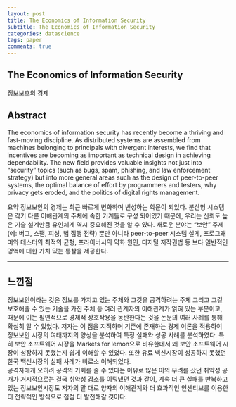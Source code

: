 ```yaml
---
layout: post
title: The Economics of Information Security
subtitle: The Economics of Information Security
categories: datascience
tags: paper
comments: true
---
```


## The Economics of Information Security
정보보호의 경제

## Abstract
The economics of information security has recently become a thriving and fast-moving discipline. As distributed systems are assembled from machines belonging to principals with divergent interests, we find that incentives are becoming as important as technical design in achieving dependability. The new field provides valuable insights not just into “security” topics (such as bugs, spam, phishing, and law enforcement strategy) but into more general areas such as the design of peer-to-peer systems, the optimal balance of effort by programmers and testers, why privacy gets eroded, and the politics of digital rights management.

요약
정보보안의 경제는 최근 빠르게 변화하며 번성하는 학문이 되었다. 분산형 시스템은 각기 다른 이해관계의 주체에 속한 기계들로 구성 되어있기 때문에, 우리는 신뢰도 높은 기술 설계만큼 유인체계 역시 중요해진 것을 알 수 있다. 새로운 분야는 “보안” 주제 (예: 버그, 스팸, 피싱, 법 집행 전략) 뿐만 아니라 peer-to-peer 시스템 설계, 프로그래머와 테스터의 최적의 균형, 프라이버시의 약화 원인, 디지털 저작권법 등 보다 일반적인 영역에 대한 가치 있는 통찰을 제공한다.

---

## 느낀점
정보보안이라는 것은 정보를 가지고 있는 주체와 그것을 공격하려는 주체 그리고 그걸 보호해줄 수 있는 기술을 가진 주체 등 여러 관계자의 이해관계가 얽혀 있는 부분이고, 때문에 이는 필연적으로 경제적 상호작용을 동반한다는 것을 논문의 여러 사례를 통해 확실히 알 수 있었다. 저자는 이 점을 지적하며 기존에 존재하는 경제 이론을 적용하여 정보보안 시장의 여태까지의 양상을 분석하여 특정 실패와 성공 사례를 분석하였다. 특히 보안 소프트웨어 시장을 Markets for lemon으로 비유한데서 왜 보안 소프트웨어 시장이 성장하지 못했는지 쉽게 이해할 수 있었다. 또한 유료 백신시장이 성공하지 못했던 한국 백신시장의 실패 사례가 비로소 이해되었다.  
공격자에게 오히려 공격의 기회를 줄 수 있다는 이유로 많은 이의 우려를 샀던 취약성 공개가 거시적으로는 결국 취약성 감소를 이뤄냈던 것과 같이, 계속 더 큰 실패를 반복하고 있는 정보보안시장도 저자의 말 대로 양자의 이해관계와 더 효과적인 인센티브를 이용한 더 전략적인 방식으로 점점 더 발전해갈 것이다. 


